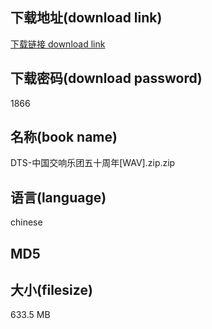 ## 下载地址(download link)
[下载链接 download link](https://voluble-croquembouche-d321dc.netlify.app/?s=DTS-%E4%B8%AD%E5%9B%BD%E4%BA%A4%E5%93%8D%E4%B9%90%E5%9B%A2%E4%BA%94%E5%8D%81%E5%91%A8%E5%B9%B4%5BWAV%5D.zip)

## 下载密码(download password)
1866

## 名称(book name)
DTS-中国交响乐团五十周年[WAV].zip.zip

## 语言(language)
chinese

## MD5


## 大小(filesize)
633.5 MB
